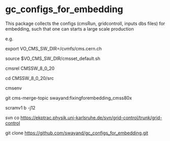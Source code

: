 # gc_configs_for_embedding

This package collects the configs (cmsRun, gridcontroll, inputs dbs files) for embedding, such that one can starts a large scale production


e.g.

export VO_CMS_SW_DIR=/cvmfs/cms.cern.ch

source $VO_CMS_SW_DIR/cmsset_default.sh

cmsrel CMSSW_8_0_20

cd CMSSW_8_0_20/src

cmsenv

git cms-merge-topic swayand:fixingforembedding_cmss80x

scramv1 b -j12

svn co https://ekptrac.physik.uni-karlsruhe.de/svn/grid-control/trunk/grid-control

git clone https://github.com/swayand/gc_configs_for_embedding.git
